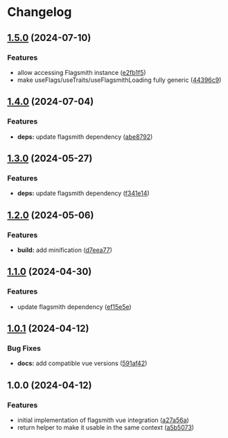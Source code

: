 # Changelog

## [1.5.0](https://github.com/jhoermann/flagsmith-vue/compare/v1.4.0...v1.5.0) (2024-07-10)


### Features

* allow accessing Flagsmith instance ([e2fb1f5](https://github.com/jhoermann/flagsmith-vue/commit/e2fb1f538af48abd1294a688d409046a1be17ea7))
* make useFlags/useTraits/useFlagsmithLoading fully generic ([44396c9](https://github.com/jhoermann/flagsmith-vue/commit/44396c9098495e9aa055c0cdf3df34bb2bd9fe9d))

## [1.4.0](https://github.com/jhoermann/flagsmith-vue/compare/v1.3.0...v1.4.0) (2024-07-04)


### Features

* **deps:** update flagsmith dependency ([abe8792](https://github.com/jhoermann/flagsmith-vue/commit/abe879203354cda9e7bbec1f1573e0ce2c78fa78))

## [1.3.0](https://github.com/jhoermann/flagsmith-vue/compare/v1.2.0...v1.3.0) (2024-05-27)


### Features

* **deps:** update flagsmith dependency ([f341e14](https://github.com/jhoermann/flagsmith-vue/commit/f341e146aa1362f730b79051c3fc236964021969))

## [1.2.0](https://github.com/jhoermann/flagsmith-vue/compare/v1.1.0...v1.2.0) (2024-05-06)


### Features

* **build:** add minification ([d7eea77](https://github.com/jhoermann/flagsmith-vue/commit/d7eea77321c00ee347be38d5d7c2317cec5aea81))

## [1.1.0](https://github.com/jhoermann/flagsmith-vue/compare/v1.0.1...v1.1.0) (2024-04-30)


### Features

* update flagsmith dependency ([ef15e5e](https://github.com/jhoermann/flagsmith-vue/commit/ef15e5e0dc11e5842215f83149705fb5dd38f54e))

## [1.0.1](https://github.com/jhoermann/flagsmith-vue/compare/v1.0.0...v1.0.1) (2024-04-12)


### Bug Fixes

* **docs:** add compatible vue versions ([591af42](https://github.com/jhoermann/flagsmith-vue/commit/591af4294bc51dae74b73862ac10f734db08dbbc))

## 1.0.0 (2024-04-12)


### Features

* initial implementation of flagsmith vue integration ([a27a56a](https://github.com/jhoermann/flagsmith-vue/commit/a27a56a01b120c5a5526caa37502eda397d182fa))
* return helper to make it usable in the same context ([a5b5073](https://github.com/jhoermann/flagsmith-vue/commit/a5b5073d41df952a037fb8644cf018dc04d94eaf))
